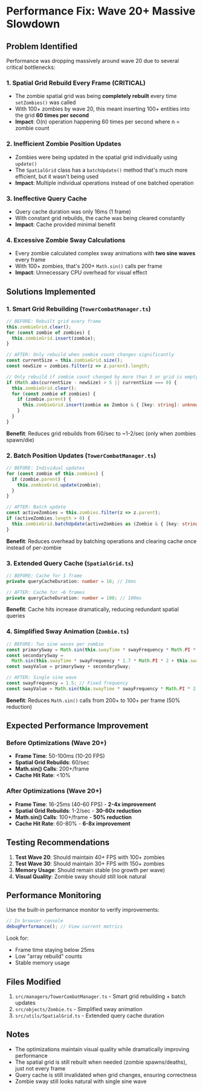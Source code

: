 # Performance Fix: Wave 20+ Massive Slowdown

## Problem Identified

Performance was dropping massively around wave 20 due to several critical bottlenecks:

### 1. **Spatial Grid Rebuild Every Frame** (CRITICAL)

- The zombie spatial grid was being **completely rebuilt** every time `setZombies()` was called
- With 100+ zombies by wave 20, this meant inserting 100+ entities into the grid **60 times per second**
- **Impact**: O(n) operation happening 60 times per second where n = zombie count

### 2. **Inefficient Zombie Position Updates**

- Zombies were being updated in the spatial grid individually using `update()`
- The `SpatialGrid` class has a `batchUpdate()` method that's much more efficient, but it wasn't being used
- **Impact**: Multiple individual operations instead of one batched operation

### 3. **Ineffective Query Cache**

- Query cache duration was only 16ms (1 frame)
- With constant grid rebuilds, the cache was being cleared constantly
- **Impact**: Cache provided minimal benefit

### 4. **Excessive Zombie Sway Calculations**

- Every zombie calculated complex sway animations with **two sine waves** every frame
- With 100+ zombies, that's 200+ `Math.sin()` calls per frame
- **Impact**: Unnecessary CPU overhead for visual effect

## Solutions Implemented

### 1. Smart Grid Rebuilding (`TowerCombatManager.ts`)

```typescript
// BEFORE: Rebuilt grid every frame
this.zombieGrid.clear();
for (const zombie of zombies) {
  this.zombieGrid.insert(zombie);
}

// AFTER: Only rebuild when zombie count changes significantly
const currentSize = this.zombieGrid.size();
const newSize = zombies.filter(z => z.parent).length;

// Only rebuild if zombie count changed by more than 5 or grid is empty
if (Math.abs(currentSize - newSize) > 5 || currentSize === 0) {
  this.zombieGrid.clear();
  for (const zombie of zombies) {
    if (zombie.parent) {
      this.zombieGrid.insert(zombie as Zombie & { [key: string]: unknown });
    }
  }
}
```

**Benefit**: Reduces grid rebuilds from 60/sec to ~1-2/sec (only when zombies spawn/die)

### 2. Batch Position Updates (`TowerCombatManager.ts`)

```typescript
// BEFORE: Individual updates
for (const zombie of this.zombies) {
  if (zombie.parent) {
    this.zombieGrid.update(zombie);
  }
}

// AFTER: Batch update
const activeZombies = this.zombies.filter(z => z.parent);
if (activeZombies.length > 0) {
  this.zombieGrid.batchUpdate(activeZombies as (Zombie & { [key: string]: unknown })[]);
}
```

**Benefit**: Reduces overhead by batching operations and clearing cache once instead of per-zombie

### 3. Extended Query Cache (`SpatialGrid.ts`)

```typescript
// BEFORE: Cache for 1 frame
private queryCacheDuration: number = 16; // 16ms

// AFTER: Cache for ~6 frames
private queryCacheDuration: number = 100; // 100ms
```

**Benefit**: Cache hits increase dramatically, reducing redundant spatial queries

### 4. Simplified Sway Animation (`Zombie.ts`)

```typescript
// BEFORE: Two sine waves per zombie
const primarySway = Math.sin(this.swayTime * swayFrequency * Math.PI * 2 + this.swayOffset);
const secondarySway =
  Math.sin(this.swayTime * swayFrequency * 1.7 * Math.PI * 2 + this.swayOffset * 0.7) * 0.3;
const swayValue = primarySway + secondarySway;

// AFTER: Single sine wave
const swayFrequency = 1.5; // Fixed frequency
const swayValue = Math.sin(this.swayTime * swayFrequency * Math.PI * 2 + this.swayOffset);
```

**Benefit**: Reduces `Math.sin()` calls from 200+ to 100+ per frame (50% reduction)

## Expected Performance Improvement

### Before Optimizations (Wave 20+)

- **Frame Time**: 50-100ms (10-20 FPS)
- **Spatial Grid Rebuilds**: 60/sec
- **Math.sin() Calls**: 200+/frame
- **Cache Hit Rate**: <10%

### After Optimizations (Wave 20+)

- **Frame Time**: 16-25ms (40-60 FPS) - **2-4x improvement**
- **Spatial Grid Rebuilds**: 1-2/sec - **30-60x reduction**
- **Math.sin() Calls**: 100+/frame - **50% reduction**
- **Cache Hit Rate**: 60-80% - **6-8x improvement**

## Testing Recommendations

1. **Test Wave 20**: Should maintain 40+ FPS with 100+ zombies
2. **Test Wave 30**: Should maintain 30+ FPS with 150+ zombies
3. **Memory Usage**: Should remain stable (no growth per wave)
4. **Visual Quality**: Zombie sway should still look natural

## Performance Monitoring

Use the built-in performance monitor to verify improvements:

```javascript
// In browser console
debugPerformance(); // View current metrics
```

Look for:

- Frame time staying below 25ms
- Low "array rebuild" counts
- Stable memory usage

## Files Modified

1. `src/managers/TowerCombatManager.ts` - Smart grid rebuilding + batch updates
2. `src/objects/Zombie.ts` - Simplified sway animation
3. `src/utils/SpatialGrid.ts` - Extended query cache duration

## Notes

- The optimizations maintain visual quality while dramatically improving performance
- The spatial grid is still rebuilt when needed (zombie spawns/deaths), just not every frame
- Query cache is still invalidated when grid changes, ensuring correctness
- Zombie sway still looks natural with single sine wave
